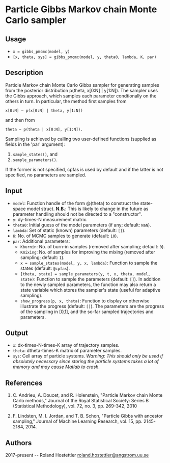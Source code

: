 # Particle Gibbs Markov chain Monte Carlo sampler
## Usage
* `x = gibbs_pmcmc(model, y)`
* `[x, theta, sys] = gibbs_pmcmc(model, y, theta0, lambda, K, par)`
 
## Description
Particle Markov chain Monte Carlo Gibbs sampler for generating samples
from the posterior distribution p(theta, x[0:N] | y[1:N]). The sampler
uses the Gibbs approach, which samples each parameter condtionally on
the others in turn. In particular, the method first samples from
 
    x[0:N] ~ p(x[0:N] | theta, y[1:N])
 
and then from
 
    theta ~ p(theta | x[0:N], y[1:N]).
 
Sampling is achieved by calling two user-defined functions (supplied as
fields in the 'par' argument):
 
1. `sample_states()`, and
2. `sample_parameters()`.
 
If the former is not specified, cpfas is used by default and if the
latter is not specified, no parameters are sampled.
  
## Input
* `model`: Function handle of the form @(theta) to construct the state-
  space model struct. **N.B.**: This is likely to change in the future as
  parameter handling should not be directed to a "constructor".
* `y`: dy-times-N measurement matrix.
* `theta0`: Initial guess of the model parameters (if any; default: 
  `NaN`).
* `lambda`: Set of static (known) parameters (default: `[]`).
* `K`: No. of MCMC samples to generate (default: `10`).
* `par`: Additional parameters:
    - `Kburnin`: No. of burn-in samples (removed after sampling; default:
      `0`).
    - `Kmixing`: No. of samples for improving the mixing (removed after
      sampling; default: `1`).
    - `x = sample_states(model, y, x, lambda)`: Function to sample the 
      states (default: `@cpfas`).
    - `[theta, state] = sample_parameters(y, t, x, theta, model, state)`:
      Function to sample the parameters (default: `[]`). In addition to 
      the newly sampled parameters, the function may also return a state 
      variable which stores the sampler's state (useful for adaptive 
      sampling).
    - `show_progress(p, x, theta)`: Function to display or otherwise 
      illustrate the progress (default: `[]`). The parameters are the
      progress of the sampling in [0,1], and the so-far sampled 
      trajectories and parameters.

## Output
* `x`: dx-times-N-times-K array of trajectory samples.
* `theta`: dtheta-times-K matrix of parameter samples.
* `sys`: Cell array of particle systems. *Warning: This should only be
  used if absolutely necessary since storing the particle systems takes a
  lot of memory and may cause Matlab to crash.*
 
## References
1. C. Andrieu, A. Doucet, and R. Holenstein, "Particle Markov chain
   Monte Carlo methods," Journal of the Royal Statistical Society: 
   Series B (Statistical Methodology), vol. 72, no. 3, pp. 269-342, 2010
 
2. F. Lindsten, M. I. Jordan, and T. B. Schon, "Particle Gibbs with
   ancestor sampling," Journal of Machine Learning Research, vol. 15, 
   pp. 2145-2184, 2014.

## Authors
2017-present -- Roland Hostettler <roland.hostettler@angstrom.uu.se>
